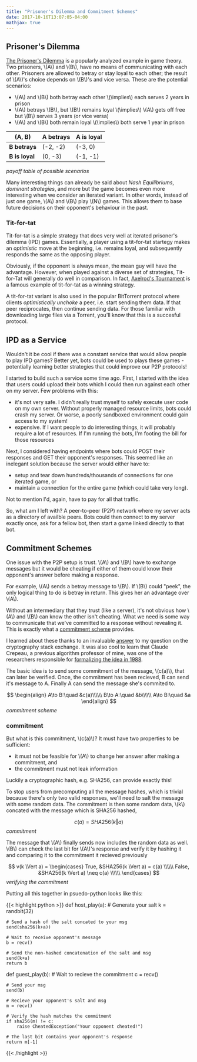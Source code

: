 ```yaml
---
title: "Prisoner's Dilemma and Commitment Schemes"
date: 2017-10-16T13:07:05-04:00
mathjax: true
---
```


## Prisoner's Dilemma

[The Prisoner's Dilemma](https://en.wikipedia.org/wiki/Prisoner%27s_dilemma) is a popularly analyzed example in game theory.
Two prisoners, \\(A\\) and \\(B\\), have no means of communicating with each other.
Prisoners are allowed to betray or stay loyal to each other; the result of \\(A\\)'s choice depends on \\(B\\)'s and vice versa.
These are the potential scenarios:

- \\(A\\) and \\(B\\) both betray each other \\(\implies\\) each serves 2 years in prison
- \\(A\\) betrays \\(B\\), but \\(B\\) remains loyal \\(\implies\\) \\(A\\) gets off free but \\(B\\) serves 3 years (or vice versa)
- \\(A\\) and \\(B\\) both remain loyal \\(\implies\\) both serve 1 year in prison

(A, B)        | A betrays | A is loyal |
--------------|-----------|------------|
**B betrays** | (-2, -2)  | (-3, 0)    |
**B is loyal**| (0, -3)   | (-1, -1)   |
*payoff table of possible scenarios*

Many interesting things can already be said about *Nash Equilibriums*, *dominant strategies*, and more but the game becomes even more interesting when we consider an iterated variant.
In other words, instead of just one game, \\(A\\) and \\(B\\) play \\(N\\) games.
This allows them to base future decisions on their opponent's behaviour in the past.

### Tit-for-tat

Tit-for-tat is a simple strategy that does very well at iterated prisoner's dilemma (IPD) games.
Essentially, a player using a tit-for-tat startegy makes an *optimistic* move at the beginning, i.e. remains loyal, and subsequently responds the same as the opposing player.

Obviously, if the opponent is always mean, the mean guy will have the advantage.
However, when played against a diverse set of strategies, Tit-for-Tat will generally do well in comparison.
In fact, [Axelrod's Tournament](https://cs.stanford.edu/people/eroberts/courses/soco/projects/1998-99/game-theory/axelrod.html) is a famous example of tit-for-tat as a winning strategy.

A tit-for-tat variant is also used in the popular BitTorrent protocol where clients *optimistically unchoke* a peer, i.e. start sending them data.
If that peer reciprocates, then continue sending data.
For those familiar with downloading large files via a Torrent, you'll know that this is a succesful protocol.

## IPD as a Service

Wouldn't it be cool if there was a constant service that would allow people to play IPD games?
Better yet, bots could be used to plays these games - potentially learning better strategies that could improve our P2P protocols!

I started to build such a service some time ago.
First, I started with the idea that users could upload their bots which I could then run against each other on my server.
Few problems with this:

- it's not very safe. I didn't really trust myself to safely execute user code on my own server. Without properly managed resource limits, bots could crash my server. Or worse, a poorly sandboxed environment could gain access to my system!
- expensive. If I want people to do interesting things, it will probably require a lot of resources. If I'm running the bots, I'm footing the bill for those resources

Next, I considered having endpoints where bots could POST their responses and GET their opponent's responses.
This seemed like an inelegant solution because the server would either have to:

- setup and tear down hundreds/thousands of connections for one iterated game, or
- maintain a connection for the entire game (which could take very long).

Not to mention I'd, again, have to pay for all that traffic.

So, what am I left with?
A peer-to-peer (P2P) network where my server acts as a directory of availble peers.
Bots could then connect to my server exactly once, ask for a fellow bot, then start a game linked directly to that bot.

## Commitment Schemes

One issue with the P2P setup is trust.
\\(A\\) and \\(B\\) have to exchange messages but it would be cheating if either of them could know their opponent's answer before making a response.

For example, \\(A\\) sends a betray message to \\(B\\).
If \\(B\\) could "peek", the only logical thing to do is betray in return.
This gives her an advantage over \\(A\\).

Without an intermediary that they trust (like a server), it's not obvious how \\(A\\) and \\(B\\) can know the other isn't cheating.
What we need is some way to communicate that we've committed to a response without revealing it.
This is exactly what a [commitment scheme](https://en.wikipedia.org/wiki/Commitment_scheme) provides.

I learned about these thanks to an invaluable [answer](https://crypto.stackexchange.com/a/51961/51775) to my question on the cryptography stack exchange.
It was also cool to learn that Claude Crepeau, a previous algorithm professor of mine, was one of the researchers responsible for [formalizing the idea in 1988](http://crypto.cs.mcgill.ca/~crepeau/PDF/BCC88-jcss.pdf).

The basic idea is to send some commitment of the message, \\(c(a)\\), that can later be verified.
Once, the commitment has been recieved, B can send it's message to A.
Finally A can send the message she's commited to.

$$
\begin{align}
    A\to B:\quad &c(a)\\\\\\
    B\to A:\quad &b\\\\\\
    A\to B:\quad &a
\end{align}
$$
*commitment scheme*

### commitment
But what is this commitment, \\(c(a)\\)?
It must have two properties to be sufficient:

- it must not be feasible for \\(A\\) to change her answer after making a commitment, and
- the commitment must not leak information

Luckily a cryptographic hash, e.g. SHA256, can provide exactly this!

To stop users from precomputing all the message hashes, which is trivial because there's only two valid responses, we'll need to salt the message with some random data.
The commitment is then some random data, \\(k\\) concated with the message which is SHA256 hashed,

$$
    c(a) = SHA256(k \Vert a)
$$
*commitment*

The message that \\(A\\) finally sends now includes the random data as well.
\\(B\\) can check the last bit for \\(A\\)'s response and verify it by hashing it and comparing it to the commitment it recieved previously

$$
v(k \Vert a) = 
    \begin{cases}
        True,   &SHA256(k \Vert a) = c(a) \\\\\\
        False,  &SHA256(k \Vert a) \neq c(a) \\\\\\
    \end{cases}
$$
*verifying the commitment*

Putting all this together in psuedo-python looks like this:

{{< highlight python >}}
def host_play(a):
    # Generate your salt
    k = randbit(32)

    # Send a hash of the salt concated to your msg
    send(sha256(k+a))

    # Wait to receive opponent's message
    b = recv()

    # Send the non-hashed concatenation of the salt and msg
    send(k+a)
    return b

def guest_play(b):
    # Wait to recieve the commitment
    c = recv()

    # Send your msg
    send(b)

    # Recieve your opponent's salt and msg
    m = recv() 

    # Verify the hash matches the commitment
    if sha256(m) != c:
        raise CheatedException("Your opponent cheated!")

    # The last bit contains your opponent's response
    return m[-1]

{{< /highlight >}}
